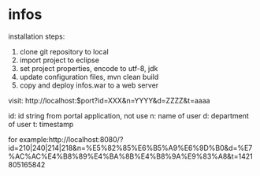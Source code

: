 # infos
installation steps:
1. clone git repository to local
2. import project to eclipse
3. set project properties, encode to utf-8, jdk 
4. update configuration files, mvn clean build
5. copy and deploy infos.war to a web server

visit: http://localhost:$port?id=XXX&n=YYYY&d=ZZZZ&t=aaaa

id: id string from portal application, not use
n: name of user
d: department of user
t: timestamp

for example:http://localhost:8080/?id=210|240|214|218&n=%E5%82%85%E6%B5%A9%E6%9D%B0&d=%E7%AC%AC%E4%B8%89%E4%BA%8B%E4%B8%9A%E9%83%A8&t=1421805165842
